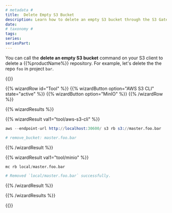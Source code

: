 ```yaml
---
# metadata # 
title:  Delete Empty S3 Bucket
description: Learn how to delete an empty S3 bucket through the S3 Gateway.
date: 
# taxonomy #
tags: 
series:
seriesPart:
--- 
```


You can call the **delete an empty S3 bucket** command on your S3 client to delete a {{%productName%}} repository.  For example, let's delete the the repo `foo` in project `bar`.


{{<stack type="wizard" >}}

{{% wizardRow id="Tool" %}}
{{% wizardButton option="AWS S3 CLI" state="active" %}}
{{% wizardButton option="MinIO" %}}
{{% /wizardRow %}}

{{% wizardResults %}}

{{% wizardResult val1="tool/aws-s3-cli" %}}

```s
aws --endpoint-url http://localhost:30600/ s3 rb s3://master.foo.bar

# remove_bucket: master.foo.bar
```
{{% /wizardResult %}}

{{% wizardResult val1="tool/minio" %}}

```s
mc rb local/master.foo.bar

# Removed `local/master.foo.bar` successfully.
```

{{% /wizardResult %}}

{{% /wizardResults %}}

{{</stack>}}

 